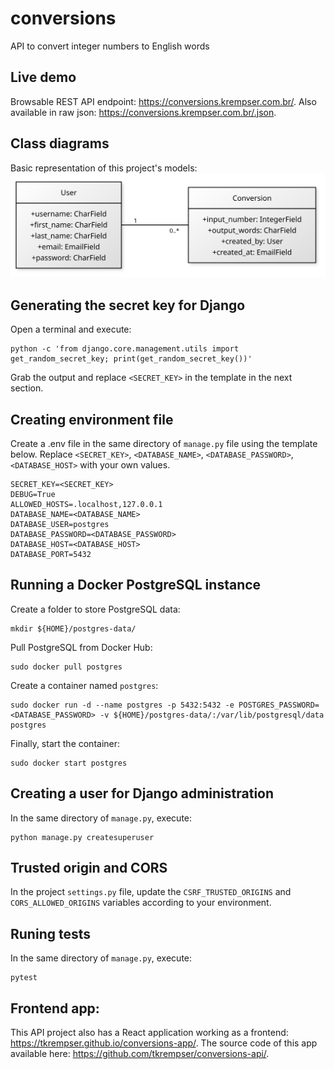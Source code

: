 # conversions

API to convert integer numbers to English words

## Live demo

Browsable REST API endpoint: https://conversions.krempser.com.br/. Also available in raw json: https://conversions.krempser.com.br/.json.

## Class diagrams

Basic representation of this project's models:
![Class diagram](https://raw.githubusercontent.com/tkrempser/conversions/main/etc/class-diagram.svg)

## Generating the secret key for Django

Open a terminal and execute:

```
python -c 'from django.core.management.utils import get_random_secret_key; print(get_random_secret_key())'
```

Grab the output and replace `<SECRET_KEY>` in the template in the next section.

## Creating environment file

Create a .env file in the same directory of `manage.py` file using the template below. Replace `<SECRET_KEY>`, `<DATABASE_NAME>`, `<DATABASE_PASSWORD>`, `<DATABASE_HOST>` with your own values.

```
SECRET_KEY=<SECRET_KEY>
DEBUG=True
ALLOWED_HOSTS=.localhost,127.0.0.1
DATABASE_NAME=<DATABASE_NAME>
DATABASE_USER=postgres
DATABASE_PASSWORD=<DATABASE_PASSWORD>
DATABASE_HOST=<DATABASE_HOST>
DATABASE_PORT=5432
```

## Running a Docker PostgreSQL instance

Create a folder to store PostgreSQL data:

```
mkdir ${HOME}/postgres-data/
```

Pull PostgreSQL from Docker Hub:

```
sudo docker pull postgres
```

Create a container named `postgres`:

```
sudo docker run -d --name postgres -p 5432:5432 -e POSTGRES_PASSWORD=<DATABASE_PASSWORD> -v ${HOME}/postgres-data/:/var/lib/postgresql/data postgres
```

Finally, start the container:

```
sudo docker start postgres
```

## Creating a user for Django administration

In the same directory of `manage.py`, execute:

```
python manage.py createsuperuser
```

## Trusted origin and CORS

In the project `settings.py` file, update the `CSRF_TRUSTED_ORIGINS` and `CORS_ALLOWED_ORIGINS` variables according to your environment.

## Runing tests

In the same directory of `manage.py`, execute:

```
pytest
```

## Frontend app:

This API project also has a React application working as a frontend: https://tkrempser.github.io/conversions-app/. The source code of this app available here: https://github.com/tkrempser/conversions-api/.
